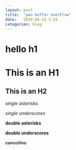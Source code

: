 ```yaml
---
layout: post
title:  "pwn buffer overFlow"
date:   2020-08-24 3:24
categories: blog
---
```


<h1>hello h1</h1>


This is an H1
=============

This is an H2
-------------


*single asterisks*

_single underscores_

**double asterisks**

__double underscores__

~~cancelline~~
